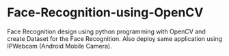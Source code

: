 # Face-Recognition-using-OpenCV
Face Recognition design using python programming with OpenCV and create Dataset for the Face Recognition. Also deploy same application using IPWebcam (Android Mobile Camera).
